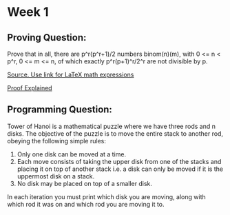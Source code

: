 # Week 1

## Proving Question:

Prove that in all, there are p^r(p^r+1)/2 numbers binom(n)(m), with 0 <= n < p^r, 0 <= m <= n, of which exactly p^r(p+1)^r/2^r are not divisible by p.

[Source. Use link for LaTeX math expressions](https://math.stackexchange.com/questions/3388991/number-of-binomnm-not-divisible-by-a-prime-p)

[Proof Explained](https://math.stackexchange.com/a/3767593)

## Programming Question:

Tower of Hanoi is a mathematical puzzle where we have three rods and n disks. The objective of the puzzle is to move the entire stack to another rod, obeying the following simple rules: 

1. Only one disk can be moved at a time.
2. Each move consists of taking the upper disk from one of the stacks and placing it on top of another stack i.e. a disk can only be moved if it is the uppermost disk on a stack.
3. No disk may be placed on top of a smaller disk.

In each iteration you must print which disk you are moving, along with which rod it was on and which rod you are moving it to. 
